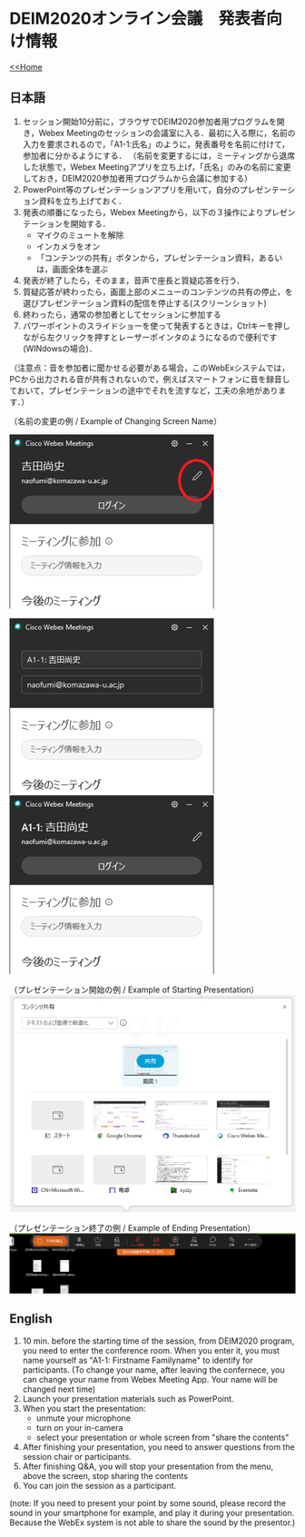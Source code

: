 # DEIM2020オンライン会議　発表者向け情報

[<<Home](README.md)

## 日本語

1. セッション開始10分前に，ブラウザでDEIM2020参加者用プログラムを開き，Webex Meetingのセッションの会議室に入る．最初に入る際に，名前の入力を要求されるので，「A1-1:氏名」のように，発表番号を名前に付けて，参加者に分かるようにする．
（名前を変更するには，ミーティングから退席した状態で，Webex Meetingアプリを立ち上げ，「氏名」のみの名前に変更しておき，DEIM2020参加者用プログラムから会議に参加する）
1. PowerPoint等のプレゼンテーションアプリを用いて，自分のプレゼンテーション資料を立ち上げておく．
1. 発表の順番になったら，Webex Meetingから，以下の３操作によりプレゼンテーションを開始する．
    * マイクのミュートを解除
    * インカメラをオン
    * 「コンテンツの共有」ボタンから，プレゼンテーション資料，あるいは，画面全体を選ぶ
1. 発表が終了したら，そのまま，音声で座長と質疑応答を行う．
1. 質疑応答が終わったら，画面上部のメニューのコンテンツの共有の停止，を選びプレゼンテーション資料の配信を停止する(スクリーンショット)
1. 終わったら，通常の参加者としてセッションに参加する
1. パワーポイントのスライドショーを使って発表するときは，Ctrlキーを押しながら左クリックを押すとレーザーポインタのようになるので便利です(WINdowsの場合)．

（注意点：音を参加者に聞かせる必要がある場合，このWebExシステムでは，PCから出力される音が共有されないので，例えばスマートフォンに音を録音しておいて，プレゼンテーションの途中でそれを流すなど，工夫の余地があります．）

（名前の変更の例 / Example of Changing Screen Name）

![名前の変更](img/rename1.png)

![名前の変更](img/rename4.png)
![名前の変更](img/rename5.png)

（プレゼンテーション開始の例 / Example of Starting Presentation）
![名前の変更](img/share1.png)

（プレゼンテーション終了の例 / Example of Ending Presentation）
![名前の変更](img/share2.png)


## English

1. 10 min. before the starting time of the session, from DEIM2020 program, you need to enter the conference room. When you enter it, you must name yourself as "A1-1: Firstname Familyname" to identify for participants.
(To change your name, after leaving the confernece, you can change your name from Webex Meeting App. Your name will be changed next time)
1. Launch your presentation materials such as PowerPoint.
1. When you start the presentation:
    * unmute your microphone
    * turn on your in-camera
    * select your presentation or whole screen from "share the contents"
1. After finishing your presentation, you need to answer questions from the session chair or participants.
1. After finishing Q&A, you will stop your presentation from the menu, above the screen, stop sharing the contents 
1. You can join the session as a participant.

(note: If you need to present your point by some sound, please record the sound in your smartphone for example, and play it during your presentation. Because the WebEx system is not able to share the sound by the presentor.)
